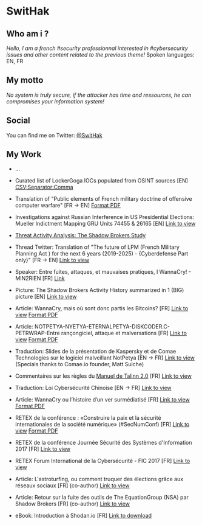 # SwitHak 

## Who am i ?
*Hello, I am a french #security professionnal interested in #cybersecurity issues and other content related to the previous theme!*
Spoken languages: EN, FR

## My motto
*No system is truly secure, if the attacker has time and ressources, he can compromises your information system!*

## Social
You can find me on Twitter: [@SwitHak](https://twitter.com/SwitHak/)

## My Work

- ...

- Curated list of LockerGoga IOCs populated from OSINT sources [EN] [CSV;Separator:Comma](https://github.com/SwitHak/SwitHak.github.io/blob/master/Pub/20190327-IOC-LOCKERGOGA.csv)

- Translation of "Public elements of French military doctrine of offensive computer warfare" [FR -> EN] [Format PDF](https://github.com/SwitHak/SwitHak.github.io/blob/master/Pub/20190119_PDF_TR-FR-EN_Public-elements-of-French-military-doctrine-of-offensive-computer-warfare.pdf)

- Investigations against Russian Interference in US Presidential Elections: Mueller Indictment Mapping GRU Units 74455 & 26165 [EN] [Link to view](https://github.com/SwitHak/SwitHak.github.io/blob/master/Pub/20180716_PDF_MIM-Mueller-Indictment-Mapping-GRU-Units-74455-%26-26165_SwitHak.pdf)

- [Threat Activity Analysis: The Shadow Brokers Study](https://swithak.github.io/SH20TAATSB18/Home/)

- Thread Twitter: Translation of "The future of LPM (French Military Planning Act ) for the next 6 years (2019-2025) - {Cyberdefense Part only}" [FR -> EN] [Link to view](https://twitter.com/SwitHak/status/962162551592247296)

- Speaker: Entre fuites, attaques, et mauvaises pratiques, I WannaCry! - MIN2RIEN [FR] [Link](https://github.com/SwitHak/SwitHak.github.io/blob/master/Pub/Conferences/20171109_JourneeSecu.md)

- Picture: The Shadow Brokers Activity History summarized in 1 (BIG) picture [EN] [Link to view](https://github.com/SwitHak/SwitHak.github.io/blob/master/Pub/20170915_PIC-The-Shadow-Brokers-Activity-History.md)

- Article: WannaCry, mais où sont donc partis les Bitcoins? [FR] [Link to view](https://www.comptoirsecu.fr/blog/2017-08-08-wannacry-mais-ou-sont-partis-les-bitcoins/) [Format PDF](https://github.com/SwitHak/SwitHak.github.io/blob/master/Pub/20170408_NEWS_WannaCry-BTC-Wallets-Transactions.pdf)

- Article: NOTPETYA-NYETYA-ETERNALPETYA-DISKCODER.C-PETRWRAP-Entre rançongiciel, attaque et malversations [FR] [Link to view](https://hackademics.fr/forum/news/hacking-news/73606-notpetya-nyetya-eternalpetya-diskcoder-c-petrwrap-entre-ran%C3%A7ongiciel) [Format PDF](https://github.com/SwitHak/SwitHak.github.io/blob/master/Pub/20170709_NOTPETYA-NYETYA-ETERNALPETYA-DISKCODER.C-PETRWRAP-ENTRE-RAN%C3%87ONGICIEL-ATTAQUE-ET-MALVERSATIONS.pdf)

- Traduction: Slides de la présentation de Kaspersky et de Comae Technologies sur le logiciel malveillant NotPetya [EN -> FR]
[Link to view](https://github.com/comaeio/slides/blob/master/Webinar%20-%20Comae%20%2B%20Kaspersky%20-%20Petya%20exPetr%20Ransomware%20-FR.pdf) (Specials thanks to Comae.io founder, Matt Suiche)

- Commentaires sur les règles du [Manuel de Talinn 2.0](https://github.com/SwitHak/SwitHak.github.io/blob/master/Pub/Talinn-2.0/Introduction.md) [FR]
[Link to view](https://github.com/SwitHak/SwitHak.github.io/blob/master/Pub/Talinn-2.0/.Toutes-les-r%C3%A8gles.md)

- Traduction: Loi Cybersécurité Chinoise [EN -> FR]
[Link to view](https://github.com/SwitHak/SwitHak.github.io/blob/master/Pub/Loi-Cybers%C3%A9curit%C3%A9-Chinoise-2016.md)

- Article: WannaCry ou l’histoire d’un ver surmédiatisé [FR]
[Link to view](https://hackademics.fr/forum/news/hacking-news/73174-wannacry-ou-l%C2%92histoire-d%C2%92un-ver-surm%C3%A9diatis%C3%A9) [Format PDF](https://github.com/SwitHak/SwitHak.github.io/blob/master/Pub/20170520-WannaCry-ou-l-histoire-d-un-ver-surmediatis%C3%A9-safe.pdf)

- RETEX de la conférence : «Construire la paix et la sécurité internationales de la société numérique» (#SecNumConf) [FR]
[Link to view](https://hackademics.fr/forum/orientation-%C3%A9tudes-s%C3%A9curit%C3%A9-informatique/conf%C3%A9rences-s%C3%A9curit%C3%A9-informatique/72596-retex-construire-la-paix-et-la-s%C3%A9curit%C3%A9-internationales-de-la-soci%C3%A9t%C3%A9-num%C3%A9rique) [Format PDF](https://github.com/SwitHak/SwitHak.github.io/blob/master/Pub/20170416_RETEX-SecNumConf-06-07_Avril_2017.pdf)

- RETEX de la conférence Journée Sécurité des Systèmes d'Information 2017 [FR]
[Link to view](https://hackademics.fr/forum/orientation-%C3%A9tudes-s%C3%A9curit%C3%A9-informatique/conf%C3%A9rences-s%C3%A9curit%C3%A9-informatique/72120-retour-sur-la-jssi-2017)

- RETEX Forum International de la Cybersécurité - FIC 2017 [FR]
[Link to view](https://hackademics.fr/forum/orientation-%C3%A9tudes-s%C3%A9curit%C3%A9-informatique/conf%C3%A9rences-s%C3%A9curit%C3%A9-informatique/71388-retour-sur-le-forum-international-de-la-cybers%C3%A9curit%C3%A9-fic-2017)

- Article: L'astroturfing, ou comment truquer des élections grâce aux réseaux sociaux [FR] (co-author)
[Link to view](https://hackademics.fr/forum/news/hacking-news/70716-l-astroturfing-ou-comment-truquer-des-%C3%A9lections-gr%C3%A2ce-aux-r%C3%A9seaux-sociaux)

- Article: Retour sur la fuite des outils de The EquationGroup (NSA) par Shadow Brokers [FR] (co-author)
[Link to view](https://hackademics.fr/forum/news/hacking-news/68171-retour-sur-la-fuite-des-outils-de-the-equationgroup-nsa-par-shadow-brokers)

- eBook: Introduction à Shodan.io [FR]
[Link to download](http://bit.ly/Shodan-HK)
